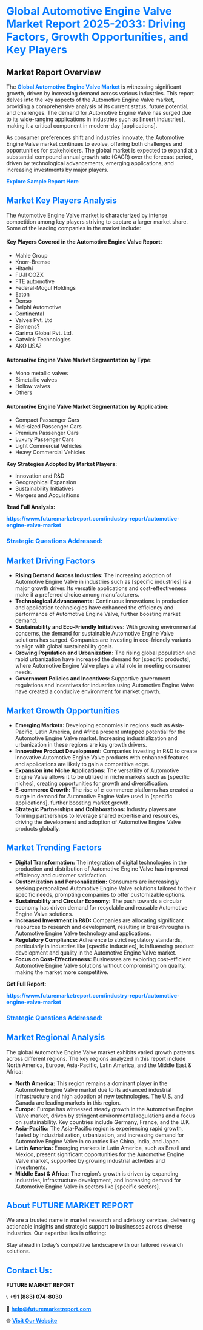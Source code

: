 <h1 style="color: #007BFF;">Global Automotive Engine Valve Market Report 2025-2033: Driving Factors, Growth Opportunities, and Key Players</h1>

<section id="overview">
<h2>Market Report Overview</h2>
<p>The <a href="https://www.futuremarketreport.com/industry-report/automotive-engine-valve-market" style="color: #007BFF; text-decoration: none;"><strong>Global Automotive Engine Valve Market</strong></a> is witnessing significant growth, driven by increasing demand across various industries. This report delves into the key aspects of the Automotive Engine Valve market, providing a comprehensive analysis of its current status, future potential, and challenges. The demand for Automotive Engine Valve has surged due to its wide-ranging applications in industries such as [insert industries], making it a critical component in modern-day [applications].</p>
<p>As consumer preferences shift and industries innovate, the Automotive Engine Valve market continues to evolve, offering both challenges and opportunities for stakeholders. The global market is expected to expand at a substantial compound annual growth rate (CAGR) over the forecast period, driven by technological advancements, emerging applications, and increasing investments by major players.</p>
</section>

<section id="overview">
<p><a href="https://www.futuremarketreport.com/request-sample/reportId=54243" style="color: #007BFF; text-decoration: none;"><strong>Explore Sample Report Here</strong></a></p>
</section>

<section id="key-players">
<h2 style="color: #007BFF;">Market Key Players Analysis</h2>
<p>The Automotive Engine Valve market is characterized by intense competition among key players striving to capture a larger market share. Some of the leading companies in the market include:</p>
<h4>Key Players Covered in the Automotive Engine Valve Report:</h4>
<ul><li>Mahle Group</li><li>Knorr-Bremse</li><li>Hitachi</li><li>FUJI OOZX</li><li>FTE automotive</li><li>Federal-Mogul Holdings</li><li>Eaton</li><li>Denso</li><li>Delphi Automotive</li><li>Continental</li><li>Valves Pvt. Ltd</li><li>Siemens?</li><li>Garima Global Pvt. Ltd.</li><li>Gatwick Technologies</li><li>AKO USA?</li></ul>
<h4>Automotive Engine Valve Market Segmentation by Type:</h4>
<ul><li>Mono metallic valves</li><li>Bimetallic valves</li><li>Hollow valves</li><li>Others</li></ul>

<h4>Automotive Engine Valve Market Segmentation by Application:</h4>
<ul><li>Compact Passenger Cars</li><li>Mid-sized Passenger Cars</li><li>Premium Passenger Cars</li><li>Luxury Passenger Cars</li><li>Light Commercial Vehicles</li><li>Heavy Commercial Vehicles</li></ul>
<p><strong>Key Strategies Adopted by Market Players:</strong></p>
<ul>
<li>Innovation and R&D</li>
<li>Geographical Expansion</li>
<li>Sustainability Initiatives</li>
<li>Mergers and Acquisitions</li>
</ul>
</section>

<section>
<p><strong>Read Full Analysis: </strong></p><a href="https://www.futuremarketreport.com/industry-report/automotive-engine-valve-market" style="color: #007BFF; text-decoration: none;"><strong>https://www.futuremarketreport.com/industry-report/automotive-engine-valve-market</strong></a>
<h3 style="color: #007BFF;">Strategic Questions Addressed:</h3>
</section>

<section id="driving-factors">
<h2 style="color: #007BFF;">Market Driving Factors</h2>
<ul>
<li><strong>Rising Demand Across Industries:</strong> The increasing adoption of Automotive Engine Valve in industries such as [specific industries] is a major growth driver. Its versatile applications and cost-effectiveness make it a preferred choice among manufacturers.</li>
<li><strong>Technological Advancements:</strong> Continuous innovations in production and application technologies have enhanced the efficiency and performance of Automotive Engine Valve, further boosting market demand.</li>
<li><strong>Sustainability and Eco-Friendly Initiatives:</strong> With growing environmental concerns, the demand for sustainable Automotive Engine Valve solutions has surged. Companies are investing in eco-friendly variants to align with global sustainability goals.</li>
<li><strong>Growing Population and Urbanization:</strong> The rising global population and rapid urbanization have increased the demand for [specific products], where Automotive Engine Valve plays a vital role in meeting consumer needs.</li>
<li><strong>Government Policies and Incentives:</strong> Supportive government regulations and incentives for industries using Automotive Engine Valve have created a conducive environment for market growth.</li>
</ul>
</section>

<section id="growth-opportunities">
<h2 style="color: #007BFF;">Market Growth Opportunities</h2>
<ul>
<li><strong>Emerging Markets:</strong> Developing economies in regions such as Asia-Pacific, Latin America, and Africa present untapped potential for the Automotive Engine Valve market. Increasing industrialization and urbanization in these regions are key growth drivers.</li>
<li><strong>Innovative Product Development:</strong> Companies investing in R&D to create innovative Automotive Engine Valve products with enhanced features and applications are likely to gain a competitive edge.</li>
<li><strong>Expansion into Niche Applications:</strong> The versatility of Automotive Engine Valve allows it to be utilized in niche markets such as [specific niches], creating opportunities for growth and diversification.</li>
<li><strong>E-commerce Growth:</strong> The rise of e-commerce platforms has created a surge in demand for Automotive Engine Valve used in [specific applications], further boosting market growth.</li>
<li><strong>Strategic Partnerships and Collaborations:</strong> Industry players are forming partnerships to leverage shared expertise and resources, driving the development and adoption of Automotive Engine Valve products globally.</li>
</ul>
</section>

<section id="trending-factors">
<h2 style="color: #007BFF;">Market Trending Factors</h2>
<ul>
<li><strong>Digital Transformation:</strong> The integration of digital technologies in the production and distribution of Automotive Engine Valve has improved efficiency and customer satisfaction.</li>
<li><strong>Customization and Personalization:</strong> Consumers are increasingly seeking personalized Automotive Engine Valve solutions tailored to their specific needs, prompting companies to offer customizable options.</li>
<li><strong>Sustainability and Circular Economy:</strong> The push towards a circular economy has driven demand for recyclable and reusable Automotive Engine Valve solutions.</li>
<li><strong>Increased Investment in R&D:</strong> Companies are allocating significant resources to research and development, resulting in breakthroughs in Automotive Engine Valve technology and applications.</li>
<li><strong>Regulatory Compliance:</strong> Adherence to strict regulatory standards, particularly in industries like [specific industries], is influencing product development and quality in the Automotive Engine Valve market.</li>
<li><strong>Focus on Cost-Effectiveness:</strong> Businesses are exploring cost-efficient Automotive Engine Valve solutions without compromising on quality, making the market more competitive.</li>
</ul>
</section>

<section>
<p><strong>Get Full Report: </strong></p><a href="https://www.futuremarketreport.com/industry-report/automotive-engine-valve-market" style="color: #007BFF; text-decoration: none;"><strong>https://www.futuremarketreport.com/industry-report/automotive-engine-valve-market</strong></a>
<h3 style="color: #007BFF;">Strategic Questions Addressed:</h3>
</section>


<section id="regional-analysis">
<h2 style="color: #007BFF;">Market Regional Analysis</h2>
<p>The global Automotive Engine Valve market exhibits varied growth patterns across different regions. The key regions analyzed in this report include North America, Europe, Asia-Pacific, Latin America, and the Middle East & Africa:</p>
<ul>
<li><strong>North America:</strong> This region remains a dominant player in the Automotive Engine Valve market due to its advanced industrial infrastructure and high adoption of new technologies. The U.S. and Canada are leading markets in this region.</li>
<li><strong>Europe:</strong> Europe has witnessed steady growth in the Automotive Engine Valve market, driven by stringent environmental regulations and a focus on sustainability. Key countries include Germany, France, and the U.K.</li>
<li><strong>Asia-Pacific:</strong> The Asia-Pacific region is experiencing rapid growth, fueled by industrialization, urbanization, and increasing demand for Automotive Engine Valve in countries like China, India, and Japan.</li>
<li><strong>Latin America:</strong> Emerging markets in Latin America, such as Brazil and Mexico, present significant opportunities for the Automotive Engine Valve market, supported by growing industrial activities and investments.</li>
<li><strong>Middle East & Africa:</strong> The region’s growth is driven by expanding industries, infrastructure development, and increasing demand for Automotive Engine Valve in sectors like [specific sectors].</li>
</ul>
</section>

<footer>
<h2 style="color: #007BFF;">About FUTURE MARKET REPORT</h2>
<p>We are a trusted name in market research and advisory services, delivering actionable insights and strategic support to businesses across diverse industries. Our expertise lies in offering:</p>

<p>Stay ahead in today’s competitive landscape with our tailored research solutions.</p>

<h2 style="color: #007BFF;">Contact Us:</h2>
<p><strong>FUTURE MARKET REPORT</strong></p>
<p>📞 <strong>+91 (883) 074-8030</strong></p>
<p>📧 <strong><a href="mailto:help@futuremarketreport.com" style="color: #007BFF;">help@futuremarketreport.com</a></strong></p>
<p>🌐 <strong><a href="https://www.futuremarketreport.com/" style="color: #007BFF;">Visit Our Website</a></strong></p>
</footer>